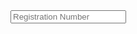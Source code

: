 <form action="form2" method="post">
<input type="text" id="regno" required="" placeholder="Registration Number" name="regno1">
<input name="semister" id="v1" value="8" type="hidden">
<input value="September" type="hidden" name="month">
<input value="2016" type="hidden" name="year">
<input value="Supply/Improvement" type="hidden" name="reg_type">
<input type="hidden" value="check" name="checktype">
</form>